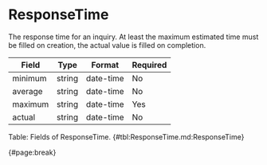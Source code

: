 <!--
    ATTENTION: This file was generated via gradle!
               Do NOT manually edit this file! Any such changes will be overwritten!
-->

# ResponseTime

The response time for an inquiry.
At least the maximum estimated time must be filled on creation, the actual value is filled on completion.

| Field | Type | Format | Required |
| ------- | ------- | ------- | --- |
| minimum | string | date-time | No |
| average | string | date-time | No |
| maximum | string | date-time | Yes |
| actual | string | date-time | No |

Table: Fields of ResponseTime. {#tbl:ResponseTime.md:ResponseTime}

{#page:break}
